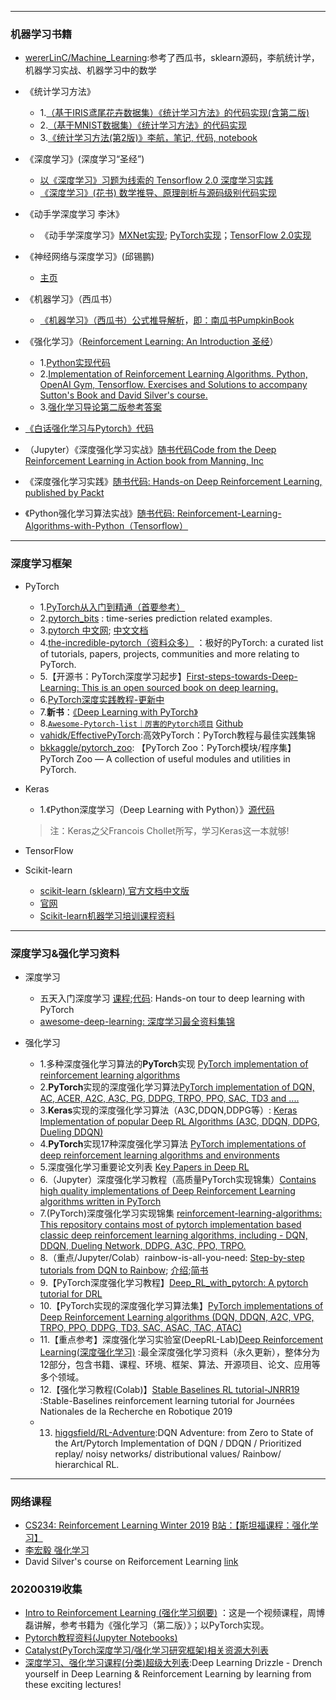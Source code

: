 

------------

### 机器学习书籍

- [wererLinC/Machine_Learning](https://github.com/wererLinC/Machine_Learning):参考了西瓜书，sklearn源码，李航统计学，机器学习实战、机器学习中的数学
- 《统计学习方法》
	- 1.[（基于IRIS鸢尾花卉数据集）《统计学习方法》的代码实现(含第二版)](https://github.com/fengdu78/lihang-code)
	- 2.[（基于MNIST数据集）《统计学习方法》的代码实现](https://github.com/WenDesi/lihang_book_algorithm)
	- 3.[《统计学习方法(第2版)》李航，笔记, 代码, notebook](https://github.com/SmirkCao/Lihang)

- 《深度学习》(深度学习“圣经”)
	- [以《深度学习》习题为线索的 Tensorflow 2.0 深度学习实践](https://github.com/adhiraiyan/DeepLearningWithTF2.0)
	- [《深度学习》(花书) 数学推导、原理剖析与源码级别代码实现](https://github.com/MingchaoZhu/DeepLearning)

- 《动手学深度学习 李沐》
	- 《动手学深度学习》[MXNet实现](https://zh.d2l.ai/index.html); [PyTorch实现](https://github.com/ShusenTang/Dive-into-DL-PyTorch)；[TensorFlow 2.0实现](https://github.com/TrickyGo/Dive-into-DL-TensorFlow2.0)

- 《神经网络与深度学习》(邱锡鹏)
	- [主页](https://nndl.github.io/)

- 《机器学习》（西瓜书）
	- [《机器学习》（西瓜书）公式推导解析](https://github.com/datawhalechina/pumpkin-book)，[即：南瓜书PumpkinBook](https://datawhalechina.github.io/pumpkin-book/#/)

- 《强化学习》（[Reinforcement Learning: An Introduction 圣经](http://incompleteideas.net/book/the-book-2nd.html)）
	- 1.[Python实现代码](https://github.com/ShangtongZhang/reinforcement-learning-an-introduction)
	- 2.[Implementation of Reinforcement Learning Algorithms. Python, OpenAI Gym, Tensorflow. Exercises and Solutions to accompany Sutton's Book and David Silver's course.](https://github.com/dennybritz/reinforcement-learning)
	- 3.[强化学习导论第二版参考答案](https://github.com/LyWangPX/Reinforcement-Learning-2nd-Edition-by-Sutton-Exercise-Solutions)
	
- [《白话强化学习与Pytorch》代码](https://github.com/GAOYANGAU/DRLPytorch)
	
- （Jupyter）《深度强化学习实战》[随书代码Code from the Deep Reinforcement Learning in Action book from Manning, Inc](https://github.com/DeepReinforcementLearning/DeepReinforcementLearningInAction)

- 《深度强化学习实践》[随书代码: Hands-on Deep Reinforcement Learning, published by Packt](https://github.com/PacktPublishing/Deep-Reinforcement-Learning-Hands-On)
- 《Python强化学习算法实战》[随书代码: Reinforcement-Learning-Algorithms-with-Python（Tensorflow）](https://github.com/PacktPublishing/Reinforcement-Learning-Algorithms-with-Python)


---------------------------

### 深度学习框架

- PyTorch
	- 1.[PyTorch从入门到精通（首要参考）](https://github.com/amusi/PyTorch-From-Zero-To-One)
	- 2.[pytorch_bits](https://github.com/jpeg729/pytorch_bits) : time-series prediction related examples.
	- 3.[pytorch 中文网](https://www.pytorchtutorial.com); [中文文档](https://pytorch-cn.readthedocs.io/zh/latest/)
	- 4.[the-incredible-pytorch（资料众多）](https://github.com/ritchieng/the-incredible-pytorch) ：极好的PyTorch: a curated list of tutorials, papers, projects, communities and more relating to PyTorch.
	- 5.【开源书：PyTorch深度学习起步】[First-steps-towards-Deep-Learning: This is an open sourced book on deep learning.](https://github.com/vaibhawvipul/First-steps-towards-Deep-Learning)
	- 6.[PyTorch深度实践教程-更新中](https://github.com/sgrvinod/Deep-Tutorials-for-PyTorch)
	- 7.**新书**：[《Deep Learning with PyTorch》](https://pytorch.org/deep-learning-with-pytorch-thank-you)
	- 8.[`Awesome-Pytorch-list｜厉害的Pytorch项目`](http://www.lib4dev.in/info/xavier-zy/Awesome-pytorch-list-CNVersion/206260766)  [Github](https://github.com/xavier-zy/Awesome-pytorch-list-CNVersion#awesome-pytorch-list%EF%BD%9C%E5%8E%89%E5%AE%B3%E7%9A%84pytorch%E9%A1%B9%E7%9B%AE)
	- [vahidk/EffectivePyTorch](https://github.com/vahidk/EffectivePyTorch#modules):高效PyTorch：PyTorch教程与最佳实践集锦
	- [bkkaggle/pytorch_zoo](https://github.com/bkkaggle/pytorch_zoo): 【PyTorch Zoo：PyTorch模块/程序集】PyTorch Zoo — A collection of useful modules and utilities in PyTorch.
	
- Keras
	- 1.《Python深度学习（Deep Learning with Python）》[源代码](https://github.com/fchollet/deep-learning-with-python-notebooks)
	> 注：Keras之父Francois Chollet所写，学习Keras这一本就够!

- TensorFlow

- Scikit-learn
	- [scikit-learn (sklearn) 官方文档中文版](https://sklearn.apachecn.org/#/)
	- [官网](https://scikit-learn.org/stable/index.html)
	- [Scikit-learn机器学习培训课程资料](https://github.com/INRIA/scikit-learn-mooc/tree/master/notebooks)


----------------

### 深度学习&强化学习资料
- 深度学习
	- 五天入门深度学习 [课程](https://mlelarge.github.io/dataflowr-web/cea_edf_inria.html);[代码](https://github.com/mlelarge/dataflowr): Hands-on tour to deep learning with PyTorch
	- [awesome-deep-learning: 深度学习最全资料集锦](https://github.com/ChristosChristofidis/awesome-deep-learning)


- 强化学习
	- 1.多种深度强化学习算法的**PyTorch**实现 [PyTorch implementation of reinforcement learning algorithms](https://github.com/Khrylx/PyTorch-RL)
	- 2.**PyTorch**实现的深度强化学习算法[PyTorch implementation of DQN, AC, ACER, A2C, A3C, PG, DDPG, TRPO, PPO, SAC, TD3 and ....](https://github.com/sweetice/Deep-reinforcement-learning-with-pytorch)
	- 3.**Keras**实现的深度强化学习算法（A3C,DDQN,DDPG等）: [Keras Implementation of popular Deep RL Algorithms (A3C, DDQN, DDPG, Dueling DDQN)](https://github.com/germain-hug/Deep-RL-Keras) 
	- 4.**PyTorch**实现17种深度强化学习算法 [PyTorch implementations of deep reinforcement learning algorithms and environments](https://github.com/p-christ/Deep-Reinforcement-Learning-Algorithms-with-PyTorch) 
	- 5.深度强化学习重要论文列表 [Key Papers in Deep RL](https://spinningup.openai.com/en/latest/spinningup/keypapers.html)
	- 6.（Jupyter）深度强化学习教程（高质量PyTorch实现锦集）[Contains high quality implementations of Deep Reinforcement Learning algorithms written in PyTorch](https://github.com/qfettes/DeepRL-Tutorials)
	- 7.(PyTorch)深度强化学习实现锦集 [reinforcement-learning-algorithms: This repository contains most of pytorch implementation based classic deep reinforcement learning algorithms, including - DQN, DDQN, Dueling Network, DDPG, A3C, PPO, TRPO.](https://github.com/TianhongDai/reinforcement-learning-algorithms)
	- 8.（重点/Jupyter/Colab）rainbow-is-all-you-need: [Step-by-step tutorials from DQN to Rainbow](https://github.com/Curt-Park/rainbow-is-all-you-need); [介绍](https://mp.weixin.qq.com/s?__biz=MzUyMjg4NjU5OQ==&mid=2247489130&idx=1&sn=9c866dd892058756a0656d0578f4b154&chksm=f9c45ac2ceb3d3d48be7ef4a040bed9a871eff3917a349b67d1ab11aff356291107df276007b&mpshare=1&scene=23&srcid=#rd);[简书](https://www.jianshu.com/p/1dfd84cd2e69)
	- 9.【PyTorch深度强化学习教程】[Deep_RL_with_pytorch: A pytorch tutorial for DRL](https://github.com/sungyubkim/Deep_RL_with_pytorch)
	- 10.【PyTorch实现的深度强化学习算法集】[PyTorch implementations of Deep Reinforcement Learning algorithms (DQN, DDQN, A2C, VPG, TRPO, PPO, DDPG, TD3, SAC, ASAC, TAC, ATAC)](https://github.com/dongminlee94/deep_rl)
	- 11.【重点参考】深度强化学习实验室(DeepRL-Lab)[Deep Reinforcement Learning(深度强化学习)](https://github.com/NeuronDance/DeepRL) :最全深度强化学习资料（永久更新），整体分为12部分，包含书籍、课程、环境、框架、算法、开源项目、论文、应用等多个领域。
	- 12.【强化学习教程(Colab)】[Stable Baselines RL tutorial-JNRR19](https://github.com/araffin/rl-tutorial-jnrr19) :Stable-Baselines reinforcement learning tutorial for Journées Nationales de la Recherche en Robotique 2019
	- 13. [higgsfield/RL-Adventure](https://github.com/higgsfield/RL-Adventure):DQN Adventure: from Zero to State of the Art/Pytorch Implementation of DQN / DDQN / Prioritized replay/ noisy networks/ distributional values/ Rainbow/ hierarchical RL.


----------------

### 网络课程
- [CS234: Reinforcement Learning Winter 2019](http://web.stanford.edu/class/cs234/index.html) [B站：【斯坦福课程：强化学习】](https://www.bilibili.com/video/av47903063/)
- [李宏毅 强化学习](https://www.bilibili.com/video/av24724071)
- David Silver's course on Reiforcement Learning [link](http://www0.cs.ucl.ac.uk/staff/D.Silver/web/Teaching.html)


### 20200319收集
- [Intro to Reinforcement Learning (强化学习纲要)](https://github.com/zhoubolei/introRL) ：这是一个视频课程，周博磊讲解，参考书籍为《强化学习（第二版）》；以PyTorch实现。
- [Pytorch教程资料(Jupyter Notebooks)](https://github.com/Tessellate-Imaging/Pytorch_Tutorial)
- [Catalyst(PyTorch深度学习/强化学习研究框架)相关资源大列表](https://github.com/catalyst-team/awesome-catalyst-list)
- [深度学习、强化学习课程(分类)超级大列表](https://deep-learning-drizzle.github.io/):Deep Learning Drizzle - Drench yourself in Deep Learning & Reinforcement Learning by learning from these exciting lectures!
